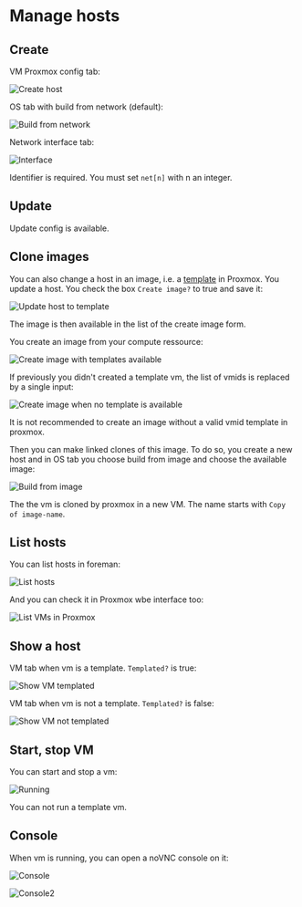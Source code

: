 # Manage hosts

## Create

VM Proxmox config tab:

![Create host](images/create_host.png)

OS tab with build from network (default):

![Build from network](images/create_host_os_network.png)

Network interface tab:

![Interface](images/create_host_interface.png)

Identifier is required. You must set `net[n]` with n an integer.

## Update

Update config is available.

## Clone images

You can also change a host in an image, i.e. a [template](https://pve.proxmox.com/wiki/Qemu/KVM_Virtual_Machines#qm_templates) in Proxmox.
You update a host. You check the box `Create image?` to true and save it:

![Update host to template](images/update_host_to_template.png)

The image is then available in the list of the create image form.

You create an image from your compute ressource:

![Create image with templates available](images/create_image_with_templates.png)

If previously you didn't created a template vm, the list of vmids is replaced by a single input:

![Create image when no template is available](images/create_image_no_templates.png)

It is not recommended to create an image without a valid vmid template in proxmox.

Then you can make linked clones of this image. To do so, you create a new host and in OS tab you choose build from image and choose the available image:

![Build from image](images/create_host_os_image.png)

The the vm is cloned by proxmox in a new VM. The name starts with `Copy of image-name`.

## List hosts

You can list hosts in foreman:

![List hosts](images/list_hosts.png)

And you can check it in Proxmox wbe interface too:

![List VMs in Proxmox](images/proxmox_vms.png)

## Show a host

VM tab when vm is a template. `Templated?` is true:

![Show VM templated](images/show_host_templated.png)

VM tab when vm is not a template. `Templated?` is false:

![Show VM not templated](images/show_host.png)

## Start, stop VM

You can start and stop a vm:

![Running](images/running_vm.png)

You can not run a template vm.

## Console

When vm is running, you can open a noVNC console on it:

![Console](images/vnc_console.png)

![Console2](images/vnc_console2.png)